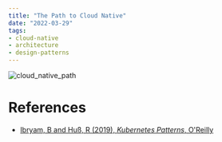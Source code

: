 ```yaml
---
title: "The Path to Cloud Native"
date: "2022-03-29"
tags:
- cloud-native
- architecture
- design-patterns
---
```


![cloud_native_path](files/path_to_cloud_native.svg)

# References

- [Ibryam, B and Huß, R (2019), *Kubernetes Patterns*, O'Reilly](https://www.oreilly.com/library/view/kubernetes-patterns/9781492050278/)
